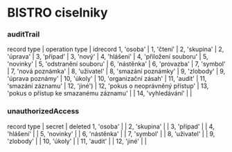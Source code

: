 # BISTRO ciselniky

### auditTrail 

record type                                | operation type        | idrecord
1, 'osoba'                                 | 	1, 'čtení' | 
2, 'skupina'                               | 	2, 'úprava' | 
3, 'případ'                                | 	3, 'nový' | 
4, 'hlášení'                               | 	4, 'přiložení souboru' | 
5, 'novinky'                               | 	5, 'odstranění souboru' | 
6, 'nástěnka'                              | 	6, 'provazba' | 
7, 'symbol'                                | 	7, 'nová poznámka' | 
8, 'uživatel'                              | 	8, 'smazání poznámky' | 
9, 'zlobody'                               | 	9, 'úprava poznámy' | 
10, 'úkoly'                                | 	10, 'organizační zásah' | 
11, 'audit'                                | 	11, 'smazání záznamu' | 
12, 'jiné')                                |	12, 'pokus o neoprávněný přístup' | 
13, 'pokus o přístup ke smazanému záznamu' | |
14, 'vyhledávání'                          | |

### unauthorizedAccess
record type | secret | deleted
1, 'osoba' | | 
2, 'skupina' | | 
3, 'případ' | | 
4, 'hlášení' | | 
5, 'novinky' | | 
6, 'nástěnka' | | 
7, 'symbol' | | 
8, 'uživatel' | | 
9, 'zlobody' | | 
10, 'úkoly' | | 
11, 'audit' | | 
12, 'jiné' | |
